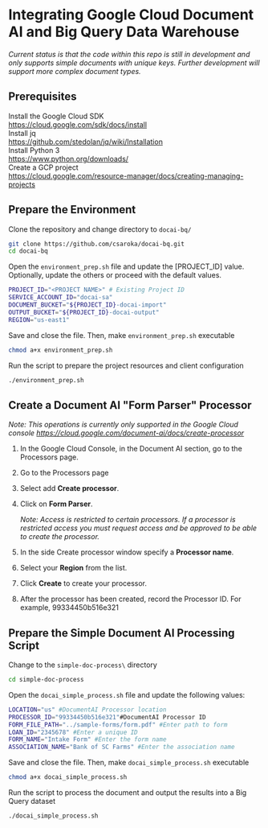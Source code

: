 # Integrating Google Cloud Document AI and Big Query Data Warehouse

*Current status is that the code within this repo is still in development and only supports simple documents with unique keys. Further development will support more complex document types.*

## Prerequisites

Install the Google Cloud SDK \
https://cloud.google.com/sdk/docs/install \
Install jq \
https://github.com/stedolan/jq/wiki/Installation \
Install Python 3 \
https://www.python.org/downloads/ \
Create a GCP project \
https://cloud.google.com/resource-manager/docs/creating-managing-projects

## Prepare the Environment

Clone the repository and change directory to `docai-bq/`

```bash
git clone https://github.com/csaroka/docai-bq.git
cd docai-bq
```

Open the `environment_prep.sh` file and update the [PROJECT_ID] value. Optionally, update the others or proceed with the default values.

```bash
PROJECT_ID="<PROJECT NAME>" # Existing Project ID
SERVICE_ACCOUNT_ID="docai-sa"
DOCUMENT_BUCKET="${PROJECT_ID}-docai-import"
OUTPUT_BUCKET="${PROJECT_ID}-docai-output"
REGION="us-east1"
```

Save and close the file. Then, make `environment_prep.sh` executable

```bash
chmod a+x environment_prep.sh
```

Run the script to prepare the project resources and client configuration

```bash
./environment_prep.sh
```

## Create a Document AI "Form Parser" Processor

*Note: This operations is currently only supported in the Google Cloud console
https://cloud.google.com/document-ai/docs/create-processor*

1. In the Google Cloud Console, in the Document AI section, go to the Processors page.
2. Go to the Processors page
3. Select add **Create processor**.
4. Click on **Form Parser**.

    *Note: Access is restricted to certain processors. If a processor is restricted access you must request access and be approved to be able to create the processor.*

5. In the side Create processor window specify a **Processor name**.
6. Select your **Region** from the list.
7. Click **Create** to create your processor.
8. After the processor has been created, record the Processor ID. For example, 99334450b516e321

## Prepare the Simple Document AI Processing Script

Change to the `simple-doc-process\` directory

```bash
cd simple-doc-process
```

Open the `docai_simple_process.sh` file and update the following values:

```bash
LOCATION="us" #DocumentAI Processor location
PROCESSOR_ID="99334450b516e321"#DocumentAI Processor ID
FORM_FILE_PATH="../sample-forms/form.pdf" #Enter path to form
LOAN_ID="2345678" #Enter a unique ID
FORM_NAME="Intake Form" #Enter the form name
ASSOCIATION_NAME="Bank of SC Farms" #Enter the association name
```

Save and close the file. Then, make `docai_simple_process.sh` executable

```bash
chmod a+x docai_simple_process.sh
```

Run the script to process the document and output the results into a Big Query dataset

```bash
./docai_simple_process.sh
```

